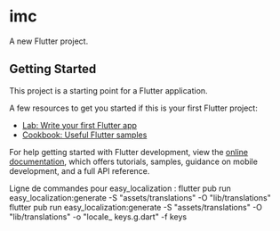 # imc

A new Flutter project.

## Getting Started

This project is a starting point for a Flutter application.

A few resources to get you started if this is your first Flutter project:

- [Lab: Write your first Flutter app](https://docs.flutter.dev/get-started/codelab)
- [Cookbook: Useful Flutter samples](https://docs.flutter.dev/cookbook)

For help getting started with Flutter development, view the
[online documentation](https://docs.flutter.dev/), which offers tutorials,
samples, guidance on mobile development, and a full API reference.


Ligne de commandes pour easy_localization : 
flutter pub run easy_localization:generate -S "assets/translations" -O "lib/translations"
flutter pub run easy_localization:generate -S "assets/translations" -O "lib/translations" -o "locale_
keys.g.dart" -f keys
